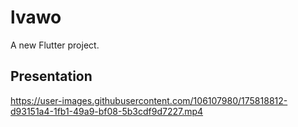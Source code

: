 # lvawo

A new Flutter project.

## Presentation




https://user-images.githubusercontent.com/106107980/175818812-d93151a4-1fb1-49a9-bf08-5b3cdf9d7227.mp4


